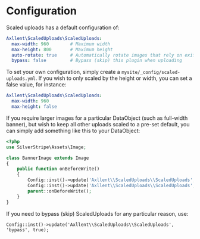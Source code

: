 # Configuration

Scaled uploads has a default configuration of:
```yaml
Axllent\ScaledUploads\ScaledUploads:
  max-width: 960        # Maximum width
  max-height: 800       # Maximum height
  auto-rotate: true     # Automatically rotate images that rely on exif information for rotation
  bypass: false         # Bypass (skip) this plugin when uploading
```

To set your own configuration, simply create a `mysite/_config/scaled-uploads.yml`. If you wish to only scaled by the height or width, you can set a false value, for instance:

```yaml
Axllent\ScaledUploads\ScaledUploads:
  max-width: 960
  max-height: false
```

If you require larger images for a particular DataObject (such as full-width banner), but wish to keep all other uploads scaled to a pre-set default, you can simply add something like this to your DataObject:

```php
<?php
use SilverStripe\Assets\Image;

class BannerImage extends Image
{
    public function onBeforeWrite()
    {
        Config::inst()->update('Axllent\\ScaledUploads\\ScaledUploads', 'max-width', 1600);
        Config::inst()->update('Axllent\\ScaledUploads\\ScaledUploads', 'max-height', 1600);
        parent::onBeforeWrite();
    }
}
```

If you need to bypass (skip) ScaledUploads for any particular reason, use:

```
Config::inst()->update('Axllent\\ScaledUploads\\ScaledUploads', 'bypass', true);
```
